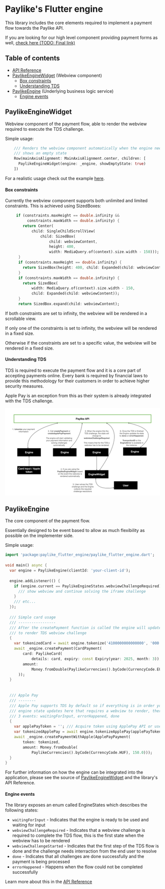 # Paylike's Flutter engine

This library includes the core elements required to implement a payment flow towards the Paylike API.

If you are looking for our high level component providing payment forms as well, [check here (TODO: Final link)](https://paylike.io)

## Table of contents
* [API Reference](https://paylike.io#todo-link)
* [PaylikeEngineWidget](#paylikeenginewidget) (Webview component)
  * [Box constraints](#box-constraints)
  * [Understanding TDS](#understanding-tds)
* [PaylikeEngine](#paylikeengine) (Underlying business logic service)
  * [Engine events](#engine-events)

## PaylikeEngineWidget

Webview component of the payment flow, able to render the webview required to execute the TDS challenge.

Simple usage:
```dart
    /// Renders the webview component automatically when the engine needs it, otherwise
    /// shows an empty state
    Row(mainAxisAlignment: MainAxisAlignment.center, children: [
      PaylikeEngineWidget(engine: _engine, showEmptyState: true)
    ])
```

For a realistic usage check out the example [here](./example/lib/main.dart).

#### Box constraints

Currently the webview component supports both unlimited and limited constraints.
This is achieved using SizedBoxes: 

```dart
     if (constraints.maxHeight == double.infinity &&
          constraints.maxWidth == double.infinity) {
        return Center(
            child: SingleChildScrollView(
                child: SizedBox(
                    child: webviewContent,
                    height: 400,
                    width: MediaQuery.of(context).size.width - 150)));
      }
      if (constraints.maxHeight == double.infinity) {
        return SizedBox(height: 400, child: Expanded(child: webviewContent));
      }
      if (constraints.maxWidth == double.infinity) {
        return SizedBox(
            width: MediaQuery.of(context).size.width - 150,
            child: Expanded(child: webviewContent));
      }
      return SizedBox.expand(child: webviewContent);
```

If both constraints are set to infinity, the webview will be rendered in a scrollable view.

If only one of the constraints is set to infinity, the webview will be rendered in a fixed size.

Otherwise if the constraints are set to a specific value, the webview will be rendered in a fixed size.

#### Understanding TDS

TDS is required to execute the payment flow and it is a core part of accepting payments online. Every bank is required by financial laws to provide this methodology for their customers in order to achieve higher security measures.

Apple Pay is an exception from this as their system is already integrated with the TDS challenge.

<img src="./docs/payment_flow_summary.jpeg"/>


## PaylikeEngine

The core component of the payment flow.

Essentially designed to be event based to allow as much flexibility as possible on the implementer side.

Simple usage:
```dart
import 'package:paylike_flutter_engine/paylike_flutter_engine.dart';

void main() async {
  var engine = PaylikeEngine(clientId: 'your-client-id');

  engine.addListener(() {
    if (engine.current == PaylikeEngineStates.webviewChallengeRequired) {
      /// show webview and continue solving the iframe challenge
    }
    /// etc...
  });

  /// Simple card usage
  /// -----------------
  /// After the createPayment function is called the engine will update its state
  /// to render TDS webview challenge
  {
    var tokenizedCard = await engine.tokenize('4100000000000000', '000');
    await _engine.createPayment(CardPayment(
        card: PaylikeCard(
            details: card, expiry: const Expiry(year: 2025, month: 3)),
        amount:
            Money.fromDouble(PaylikeCurrencies().byCode(CurrencyCode.EUR), 20.5),
      ));
  }


  /// Apple Pay
  /// --------
  /// Apple Pay supports TDS by default so if everything is in order you should never see
  /// engine state updates here that requires a webview to render, therefore you can only listen to
  /// 3 events: waitingForInput, errorHappened, done
  {
    var applePayToken = ''; /// Acquire token using ApplePay API or use our higher level SDK: flutter-payment-forms
    var tokenizedApplePay = await engine.tokenizeApplePay(applePayToken);
    await _engine.createPaymentWithApple(ApplePayPayment(
        token: tokenized,
        amount: Money.fromDouble(
            PaylikeCurrencies().byCode(CurrencyCode.HUF), 150.0)));
  }
}
```

For further information on how the engine can be integrated into the application, please see the source of [PaylikeEngineWidget](./lib/paylike_flutter_engine/paylike_engine_widget.dart) and the library's API Reference.

#### Engine events

The library exposes an enum called EngineStates which describes the following states:

* `waitingForInput` - Indicates that the engine is ready to be used and waiting for input
* `webviewChallengeRequired` -  Indicates that a webview challenge is required to complete the TDS flow, this is the first state when the webview has to be rendered
* `webviewChallengeStarted` - Indicates that the first step of the TDS flow is done and the challenge needs interraction from the end user to resolve
* `done` - Indicates that all challenges are done successfully and the payment is being processed
* `errorHappened` - Happens when the flow could not be completed successfully

Learn more about this in the [API Reference](https://paylike.io#todo-link)
